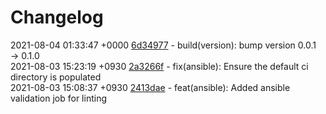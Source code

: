 # Changelog

2021-08-04 01:33:47 +0000 [6d34977](https://gitlab.com/nofusscomputing/projects/gitlab-ci/-/commit/6d349774269bcd7c6e406cfe72c78b99f246df7b) - build(version): bump version 0.0.1 → 0.1.0  
2021-08-03 15:23:19 +0930 [2a3266f](https://gitlab.com/nofusscomputing/projects/gitlab-ci/-/commit/2a3266fb537e22dddf47708d0af101945027128f) - fix(ansible): Ensure the default ci directory is populated  
2021-08-03 15:08:37 +0930 [2413dae](https://gitlab.com/nofusscomputing/projects/gitlab-ci/-/commit/2413daefb1e7e5a9e7a3cbb2d8cff2214f4a98ae) - feat(ansible): Added ansible validation job for linting  
